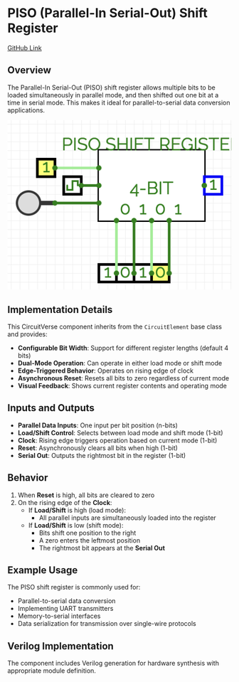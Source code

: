 # PISO (Parallel-In Serial-Out) Shift Register

[GitHub Link](https://github.com/Legend101Zz/CircuitVerse/blob/feat/simulator/POC/simulator/src/modules/PISOShiftRegister.js)

## Overview

The Parallel-In Serial-Out (PISO) shift register allows multiple bits to be loaded simultaneously in parallel mode, and then shifted out one bit at a time in serial mode. This makes it ideal for parallel-to-serial data conversion applications.

![SISO](../images/PISO.png)

## Implementation Details

This CircuitVerse component inherits from the `CircuitElement` base class and provides:

- **Configurable Bit Width**: Support for different register lengths (default 4 bits)
- **Dual-Mode Operation**: Can operate in either load mode or shift mode
- **Edge-Triggered Behavior**: Operates on rising edge of clock
- **Asynchronous Reset**: Resets all bits to zero regardless of current mode
- **Visual Feedback**: Shows current register contents and operating mode

## Inputs and Outputs

- **Parallel Data Inputs**: One input per bit position (n-bits)
- **Load/Shift Control**: Selects between load mode and shift mode (1-bit)
- **Clock**: Rising edge triggers operation based on current mode (1-bit)
- **Reset**: Asynchronously clears all bits when high (1-bit)
- **Serial Out**: Outputs the rightmost bit in the register (1-bit)

## Behavior

1. When **Reset** is high, all bits are cleared to zero
2. On the rising edge of the **Clock**:
   - If **Load/Shift** is high (load mode):
     - All parallel inputs are simultaneously loaded into the register
   - If **Load/Shift** is low (shift mode):
     - Bits shift one position to the right
     - A zero enters the leftmost position
     - The rightmost bit appears at the **Serial Out**

## Example Usage

The PISO shift register is commonly used for:

- Parallel-to-serial data conversion
- Implementing UART transmitters
- Memory-to-serial interfaces
- Data serialization for transmission over single-wire protocols

## Verilog Implementation

The component includes Verilog generation for hardware synthesis with appropriate module definition.

<!-- Add your images here -->
